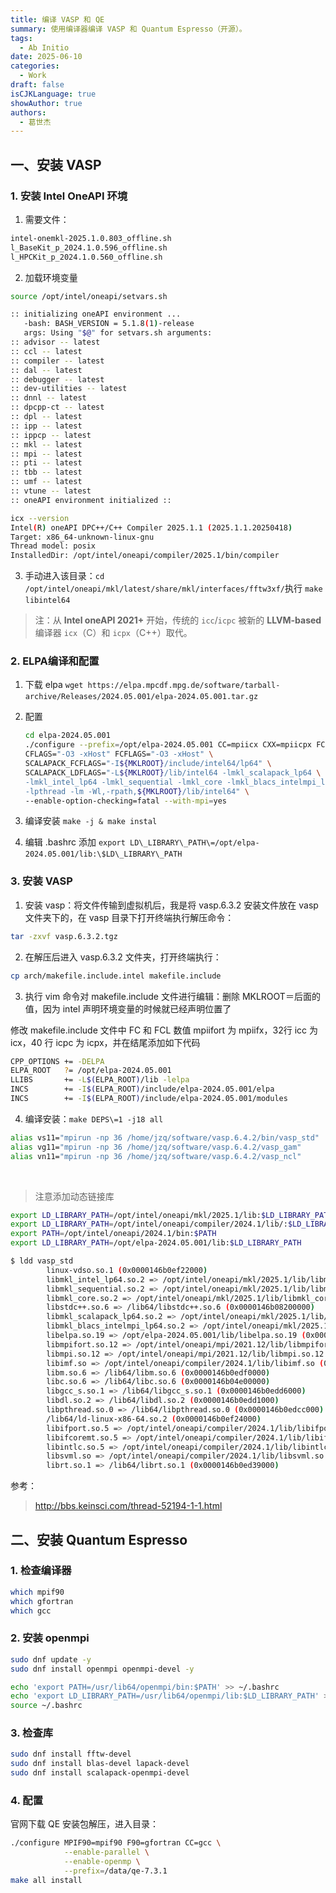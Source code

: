 ```yaml
---
title: 编译 VASP 和 QE
summary: 使用编译器编译 VASP 和 Quantum Espresso（开源）。
tags:
  - Ab Initio
date: 2025-06-10
categories:
  - Work
draft: false
isCJKLanguage: true
showAuthor: true
authors:
  - 葛世杰
---
```


## 一、安装 VASP

### 1. 安装 Intel OneAPI 环境

1) 需要文件：

```bash
intel-onemkl-2025.1.0.803_offline.sh
l_BaseKit_p_2024.1.0.596_offline.sh
l_HPCKit_p_2024.1.0.560_offline.sh
```

2) 加载环境变量

```bash
source /opt/intel/oneapi/setvars.sh

:: initializing oneAPI environment ...
   -bash: BASH_VERSION = 5.1.8(1)-release
   args: Using "$@" for setvars.sh arguments: 
:: advisor -- latest
:: ccl -- latest
:: compiler -- latest
:: dal -- latest
:: debugger -- latest
:: dev-utilities -- latest
:: dnnl -- latest
:: dpcpp-ct -- latest
:: dpl -- latest
:: ipp -- latest
:: ippcp -- latest
:: mkl -- latest
:: mpi -- latest
:: pti -- latest
:: tbb -- latest
:: umf -- latest
:: vtune -- latest
:: oneAPI environment initialized ::

icx --version
Intel(R) oneAPI DPC++/C++ Compiler 2025.1.1 (2025.1.1.20250418)
Target: x86_64-unknown-linux-gnu
Thread model: posix
InstalledDir: /opt/intel/oneapi/compiler/2025.1/bin/compiler
```

3) 手动进入该目录：`cd /opt/intel/oneapi/mkl/latest/share/mkl/interfaces/fftw3xf/`​ 执行 `make libintel64`​

> 注：从 **Intel oneAPI 2021+**  开始，传统的 `icc`​/`icpc`​ 被新的 **LLVM-based** 编译器 `icx`​（C）和 `icpx`​（C++）取代。

### 2. ELPA编译和配置

1) 下载 elpa `wget https://elpa.mpcdf.mpg.de/software/tarball-archive/Releases/2024.05.001/elpa-2024.05.001.tar.gz`​
2) 配置

    ```bash
    cd elpa-2024.05.001
    ./configure --prefix=/opt/elpa-2024.05.001 CC=mpiicx CXX=mpiicpx FC=mpiifx \
    CFLAGS="-O3 -xHost" FCFLAGS="-O3 -xHost" \
    SCALAPACK_FCFLAGS="-I${MKLROOT}/include/intel64/lp64" \
    SCALAPACK_LDFLAGS="-L${MKLROOT}/lib/intel64 -lmkl_scalapack_lp64 \
    -lmkl_intel_lp64 -lmkl_sequential -lmkl_core -lmkl_blacs_intelmpi_lp64 \
    -lpthread -lm -Wl,-rpath,${MKLROOT}/lib/intel64" \
    --enable-option-checking=fatal --with-mpi=yes
    ```

3) 编译安装 `make -j & make instal`​
4) 编辑 .bashrc 添加 `export LD\_LIBRARY\_PATH\=/opt/elpa-2024.05.001/lib:\$LD\_LIBRARY\_PATH`​

### 3. 安装 VASP

1) 安装 vasp：将文件传输到虚拟机后，我是将 vasp.6.3.2 安装文件放在 vasp  文件夹下的，在 vasp 目录下打开终端执行解压命令：

```bash
tar -zxvf vasp.6.3.2.tgz
```

2) 在解压后进入 vasp.6.3.2 文件夹，打开终端执行：

```bash
cp arch/makefile.include.intel makefile.include
```

3) 执行 vim 命令对 makefile.include 文件进行编辑：删除 MKLROOT＝后面的值，因为 intel 声明环境变量的时候就已经声明位置了

修改 makefile.include 文件中 FC 和 FCL 数值 mpiifort 为 mpiifx，32行 icc 为 icx，40 行 icpc 为 icpx，并在结尾添加如下代码

```bash
CPP_OPTIONS += -DELPA
ELPA_ROOT   ?= /opt/elpa-2024.05.001
LLIBS       += -L$(ELPA_ROOT)/lib -lelpa
INCS        += -I$(ELPA_ROOT)/include/elpa-2024.05.001/elpa
INCS        += -I$(ELPA_ROOT)/include/elpa-2024.05.001/modules
```

4) 编译安装：`make DEPS\=1 -j18 all`​

```bash
alias vs11="mpirun -np 36 /home/jzq/software/vasp.6.4.2/bin/vasp_std"
alias vg11="mpirun -np 36 /home/jzq/software/vasp.6.4.2/vasp_gam"
alias vn11="mpirun -np 36 /home/jzq/software/vasp.6.4.2/vasp_ncl"
```

‍

> 注意添加动态链接库

```bash
export LD_LIBRARY_PATH=/opt/intel/oneapi/mkl/2025.1/lib:$LD_LIBRARY_PATH
export LD_LIBRARY_PATH=/opt/intel/oneapi/compiler/2024.1/lib/:$LD_LIBRARY_PATH
export PATH=/opt/intel/oneapi/2024.1/bin:$PATH
export LD_LIBRARY_PATH=/opt/elpa-2024.05.001/lib:$LD_LIBRARY_PATH

$ ldd vasp_std 
        linux-vdso.so.1 (0x0000146b0ef22000)
        libmkl_intel_lp64.so.2 => /opt/intel/oneapi/mkl/2025.1/lib/libmkl_intel_lp64.so.2 (0x0000146b0de00000)
        libmkl_sequential.so.2 => /opt/intel/oneapi/mkl/2025.1/lib/libmkl_sequential.so.2 (0x0000146b0c800000)
        libmkl_core.so.2 => /opt/intel/oneapi/mkl/2025.1/lib/libmkl_core.so.2 (0x0000146b08600000)
        libstdc++.so.6 => /lib64/libstdc++.so.6 (0x0000146b08200000)
        libmkl_scalapack_lp64.so.2 => /opt/intel/oneapi/mkl/2025.1/lib/libmkl_scalapack_lp64.so.2 (0x0000146b07a00000)
        libmkl_blacs_intelmpi_lp64.so.2 => /opt/intel/oneapi/mkl/2025.1/lib/libmkl_blacs_intelmpi_lp64.so.2 (0x0000146b0eecd000)
        libelpa.so.19 => /opt/elpa-2024.05.001/lib/libelpa.so.19 (0x0000146b07400000)
        libmpifort.so.12 => /opt/intel/oneapi/mpi/2021.12/lib/libmpifort.so.12 (0x0000146b07000000)
        libmpi.so.12 => /opt/intel/oneapi/mpi/2021.12/lib/libmpi.so.12 (0x0000146b05800000)
        libimf.so => /opt/intel/oneapi/compiler/2024.1/lib/libimf.so (0x0000146b05200000)
        libm.so.6 => /lib64/libm.so.6 (0x0000146b0edf0000)
        libc.so.6 => /lib64/libc.so.6 (0x0000146b04e00000)
        libgcc_s.so.1 => /lib64/libgcc_s.so.1 (0x0000146b0edd6000)
        libdl.so.2 => /lib64/libdl.so.2 (0x0000146b0edd1000)
        libpthread.so.0 => /lib64/libpthread.so.0 (0x0000146b0edcc000)
        /lib64/ld-linux-x86-64.so.2 (0x0000146b0ef24000)
        libifport.so.5 => /opt/intel/oneapi/compiler/2024.1/lib/libifport.so.5 (0x0000146b0eda2000)
        libifcoremt.so.5 => /opt/intel/oneapi/compiler/2024.1/lib/libifcoremt.so.5 (0x0000146b0c68e000)
        libintlc.so.5 => /opt/intel/oneapi/compiler/2024.1/lib/libintlc.so.5 (0x0000146b0ed3e000)
        libsvml.so => /opt/intel/oneapi/compiler/2024.1/lib/libsvml.so (0x0000146b03600000)
        librt.so.1 => /lib64/librt.so.1 (0x0000146b0ed39000)
```

参考：

> http://bbs.keinsci.com/thread-52194-1-1.html

## 二、安装 Quantum Espresso

### 1. 检查编译器

```bash
which mpif90
which gfortran
which gcc
```

### 2. 安装 openmpi

```bash
sudo dnf update -y
sudo dnf install openmpi openmpi-devel -y

echo 'export PATH=/usr/lib64/openmpi/bin:$PATH' >> ~/.bashrc
echo 'export LD_LIBRARY_PATH=/usr/lib64/openmpi/lib:$LD_LIBRARY_PATH' >> ~/.bashrc
source ~/.bashrc
```

### 3. 检查库

```bash
sudo dnf install fftw-devel
sudo dnf install blas-devel lapack-devel
sudo dnf install scalapack-openmpi-devel
```

### 4. 配置

官网下载 QE 安装包解压，进入目录：

```bash
./configure MPIF90=mpif90 F90=gfortran CC=gcc \
            --enable-parallel \
            --enable-openmp \
            --prefix=/data/qe-7.3.1
make all install
```

